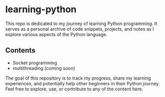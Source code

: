 # learning-python

This repo is dedicated to my journey of learning Python programming. It serves as a personal archive of code snippets, projects, and notes as I explore various aspects of the Python language.

## Contents

- Socket programming
- multithreading (coming soon)

The goal of this repository is to track my progress, share my learning experiences, and potentially help other beginners in their Python journey. Feel free to explore, use, or contribute to any of the content here.

